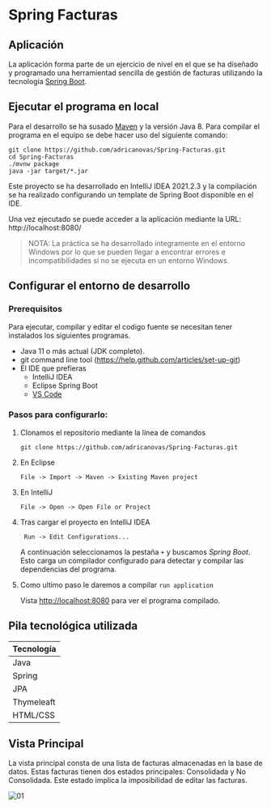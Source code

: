 
# Spring Facturas 

## Aplicación

La aplicación forma parte de un ejercicio de nivel en el que se ha diseñado y programado una herramientad sencilla de gestión de facturas utilizando la tecnología [Spring Boot](https://spring.io/guides/gs/spring-boot).
## Ejecutar el programa en local
Para el desarrollo se ha susado [Maven](https://spring.io/guides/gs/maven/) y la versión Java 8. Para compilar el programa en el equipo se debe hacer uso del siguiente comando:

```
git clone https://github.com/adricanovas/Spring-Facturas.git
cd Spring-Facturas
./mvnw package
java -jar target/*.jar
```

Este proyecto se ha desarrollado en IntelliJ IDEA 2021.2.3 y la compilación se ha realizado configurando un template de Spring Boot disponible en el IDE.

Una vez ejecutado se puede acceder a la aplicación mediante la URL: http://localhost:8080/


> NOTA: La práctica se ha desarrollado integramente en el entorno Windows por lo que se pueden llegar a encontrar errores e incompatibilidades si no se ejecuta en un entorno Windows.

## Configurar el entorno de desarrollo

### Prerequisitos
Para ejecutar, compilar y editar el codigo fuente se necesitan tener instalados los siguientes programas.
* Java 11 o más actual (JDK completo).
* git command line tool (https://help.github.com/articles/set-up-git)
* El IDE que prefieras
    * IntelliJ IDEA
    * Eclipse Spring Boot
    * [VS Code](https://code.visualstudio.com)

### Pasos para configurarlo:

1) Clonamos el repositorio mediante la línea de comandos
    ```
    git clone https://github.com/adricanovas/Spring-Facturas.git
    ```
2) En Eclipse
    ```
    File -> Import -> Maven -> Existing Maven project
    ```
3) En IntelliJ
     ```
     File -> Open -> Open File or Project
     ```

4) Tras cargar el proyecto en IntelliJ IDEA

   ```
    Run -> Edit Configurations...
   ```
   A continuación seleccionamos la pestaña ```+``` y buscamos _Spring Boot_. Esto carga un compilador configurado para detectar y compilar las dependencias del programa.
  
5) Como ultimo paso le daremos a compilar ``run application``

   Vista [http://localhost:8080](http://localhost:8080) para ver el programa compilado.


## Pila tecnológica utilizada

|Tecnología |
|--------------------------|
| Java |
| Spring |
| JPA |
| Thymeleaft |
| HTML/CSS |

## Vista Principal

La vista principal consta de una lista de facturas almacenadas en la base de datos. Estas facturas tienen dos estados principales: Consolidada y No Consolidada. Este estado implica la imposibilidad de editar las facturas.

![01](https://user-images.githubusercontent.com/29437851/164353321-8649b215-159d-4d68-9648-87bf58a3601f.png)


